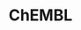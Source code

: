 ---
layout: default
bigquery: https://console.cloud.google.com/bigquery?p=patents-public-data&d=ebi_chembl&page=dataset
citation: '"The ChEMBL database in 2017." Anna Gaulton, Anne Hersey, Michał Nowotka,
  A Patrícia Bento, Jon Chambers, David Mendez, Prudence Mutowo, Francis Atkinson,
  Louisa J Bellis, Elena Cibrián-Uhalte, Mark Davies, Nathan Dedman, Anneli Karlsson,
  María Paula Magariños, John P Overington, George Papadatos, Ines Smit, Andrew R
  Leach Nucleic acids Research (2017) 45 (Database Issue), D945-D954'
contributors: European Bioinformatics Institute
cost: None
description: ChEMBL Data is a manually curated database of small molecules used in
  drug discovery, including information about existing patented drugs.
documentation: 'schema: https://www.ebi.ac.uk/chembl/db_schema


  '
last_edit: Mon, 04 Apr 2022 19:07:30 GMT
location: https://console.cloud.google.com/marketplace/product/google_patents_public_datasets/chembl
maintained_by: EMBL-EBI, an outstation of European Molecular Biology Laboratory
related_publications: '

  ChEMBL: towards direct deposition of bioassay data.


  Mendez D, Gaulton A, Bento AP, Chambers J, De Veij M, Félix E, Magariños MP, Mosquera
  JF, Mutowo P, Nowotka M, Gordillo-Marañón M, Hunter F, Junco L, Mugumbate G, Rodriguez-Lopez
  M, Atkinson F, Bosc N, Radoux CJ, Segura-Cabrera A, Hersey A, Leach AR.


  — Nucleic Acids Res. 2019; 47(D1):D930-D940. doi: 10.1093/nar/gky1075

  '
schema_fields: '[''ad_type'', ''orig_description'', ''alogp'', ''alert_set_id'', ''hbd_lipinski'',
  ''src_description'', ''parent_id'', ''cpd_str_alert_id'', ''compd_id'', ''hrac_class_id'',
  ''pathway_id'', ''met_id'', ''level1_description'', ''db_version'', ''availability_type'',
  ''previous_company'', ''enzyme_tid'', ''sequence'', ''level5'', ''published_type'',
  ''abstract'', ''hba'', ''route'', ''curated_by'', ''enzyme_name'', ''uberon_id'',
  ''assay_class_id'', ''therapeutic_flag'', ''cx_most_apka'', ''heavy_atoms'', ''major_class'',
  ''cell_source_organism'', ''frac_code'', ''acd_logp'', ''first_approval'', ''potential_duplicate'',
  ''bao_format'', ''authors'', ''description'', ''warnref_id'', ''parent_molregno'',
  ''mc_target_type'', ''l2'', ''sei'', ''isoform'', ''domain_id'', ''related_tid'',
  ''l7'', ''acd_most_apka'', ''ref_type'', ''topical'', ''clo_id'', ''usan_stem'',
  ''status'', ''standard_inchi'', ''site_residues'', ''protclasssyn_id'', ''annotation'',
  ''actsm_id'', ''l6'', ''max_phase'', ''stat'', ''warning_type'', ''co_stem_id'',
  ''issue'', ''le'', ''ap_id'', ''prod_pat_id'', ''subgroup'', ''component_id'', ''full_mwt'',
  ''ddd_admr'', ''bto_id'', ''smarts'', ''caloha_id'', ''assay_tax_id'', ''chirality'',
  ''parameter_type'', ''patent_no'', ''disease_efficacy'', ''efo_term'', ''level3_description'',
  ''normal_range_max'', ''oral'', ''relationship'', ''drug_record_id'', ''prediction_method'',
  ''confidence'', ''patent_id'', ''targrel_id'', ''oc_id'', ''last_active'', ''max_phase_for_ind'',
  ''dosed_ingredient'', ''ddd_value'', ''usan_substem'', ''stem'', ''cx_most_bpka'',
  ''homologue'', ''level2_description'', ''targcomp_id'', ''met_comment'', ''molregno'',
  ''type'', ''mol_irac_id'', ''natural_product'', ''class_type'', ''synonyms'', ''first_in_class'',
  ''idx'', ''usan_stem_id'', ''ref_id'', ''parent_go_id'', ''pubmed_id'', ''withdrawn_class'',
  ''protein_class_id'', ''submission_date'', ''black_box_warning'', ''standard_text_value'',
  ''updated_on'', ''hba_lipinski'', ''component_synonym'', ''metabolite_record_id'',
  ''protein_class_desc'', ''source'', ''published_units'', ''level4_description'',
  ''data_validity_comment'', ''publication_number'', ''drug_substance_flag'', ''text_value'',
  ''withdrawn_year'', ''assay_source'', ''withdrawn_flag'', ''ddd_units'', ''path'',
  ''assay_param_id'', ''predbind_id'', ''canonical_smiles'', ''cell_id'', ''cidx'',
  ''tissue_id'', ''doi'', ''title'', ''syn_type'', ''bei'', ''ass_cls_map_id'', ''source_domain_id'',
  ''mc_tax_id'', ''assay_organism'', ''mw_freebase'', ''compound_key'', ''frac_class_id'',
  ''cell_source_tax_id'', ''protein_class_synonym'', ''mw_monoisotopic'', ''src_id'',
  ''ingredient'', ''alert_name'', ''cx_logp'', ''compound_name'', ''doc_id'', ''psa'',
  ''ro3_pass'', ''normal_range_min'', ''substrate_record_id'', ''nda_type'', ''who_extra'',
  ''assay_subcellular_fraction'', ''site_id'', ''rgid'', ''molecular_mechanism'',
  ''activity_comment'', ''domain_type'', ''structure_type'', ''num_ro5_violations'',
  ''product_id'', ''units'', ''domain_name'', ''mol_frac_id'', ''active_molregno'',
  ''molsyn_id'', ''action_type'', ''num_lipinski_ro5_violations'', ''downgraded'',
  ''atc_code'', ''record_id'', ''polymer_flag'', ''ref_url'', ''relationship_type'',
  ''published_value'', ''entity_type'', ''parenteral'', ''drug_product_flag'', ''toid'',
  ''trade_name'', ''version'', ''irac_class_id'', ''mecref_id'', ''mutation'', ''organism'',
  ''label'', ''withdrawn_country'', ''warning_class'', ''formulation_id'', ''qudt_units'',
  ''cell_description'', ''mol_hrac_id'', ''molfile'', ''creation_date'', ''molecular_species'',
  ''sequence_md5sum'', ''entity_id'', ''tbl'', ''stem_class'', ''cell_name'', ''name'',
  ''drugind_id'', ''l5'', ''alert_id'', ''dosage_form'', ''curation_comment'', ''target_mapping'',
  ''approval_date'', ''job_id'', ''warning_country'', ''journal'', ''res_stem_id'',
  ''standard_flag'', ''db_source'', ''tax_id'', ''accession'', ''level2'', ''num_alerts'',
  ''mc_organism'', ''comp_go_id'', ''aidx'', ''target_desc'', ''relation'', ''ddd_comment'',
  ''bao_id'', ''aspect'', ''hrac_code'', ''standard_upper_value'', ''met_conversion'',
  ''tid'', ''set_name'', ''research_stem'', ''standard_value'', ''chembl_id'', ''year'',
  ''level1'', ''value'', ''published_relation'', ''short_name'', ''site_name'', ''direct_interaction'',
  ''parent_type'', ''acd_most_bpka'', ''standard_type'', ''assay_type'', ''mc_target_name'',
  ''sitecomp_id'', ''start_position'', ''upper_value'', ''innovator_company'', ''cl_lincs_id'',
  ''withdrawn_reason'', ''mechanism_of_action'', ''compsyn_id'', ''prodrug'', ''active_ingredient'',
  ''level3'', ''cx_logd'', ''go_id'', ''irac_code'', ''species_group_flag'', ''pchembl_value'',
  ''mec_id'', ''pathway_key'', ''log_id'', ''component_type'', ''variant_id'', ''inorganic_flag'',
  ''ridx'', ''updated_by'', ''assay_strain'', ''comments'', ''definition'', ''warning_year'',
  ''assay_cell_type'', ''src_compound_id'', ''src_short_name'', ''relationship_desc'',
  ''volume'', ''end_position'', ''l4'', ''l1'', ''selectivity_comment'', ''mesh_heading'',
  ''l3'', ''pref_name'', ''parameter_value'', ''usan_year'', ''std_act_id'', ''mc_target_accession'',
  ''l8'', ''last_page'', ''standard_inchi_key'', ''confidence_score'', ''country'',
  ''target_type'', ''cell_ontology_id'', ''aromatic_rings'', ''metref_id'', ''class_level'',
  ''level4'', ''mechanism_comment'', ''company'', ''assay_tissue'', ''usan_stem_definition'',
  ''hbd'', ''rtb'', ''chebi_par_id'', ''strength'', ''smid'', ''standard_units'',
  ''cellosaurus_id'', ''first_page'', ''binding_site_comment'', ''qed_weighted'',
  ''delist_flag'', ''warning_description'', ''cell_source_tissue'', ''acd_logd'',
  ''domain_description'', ''tid_fixed'', ''mesh_id'', ''assay_category'', ''patent_expire_date'',
  ''biocomp_id'', ''assay_id'', ''who_name'', ''applicant_full_name'', ''comp_class_id'',
  ''molecule_type'', ''doc_type'', ''assay_test_type'', ''indref_id'', ''full_molformula'',
  ''patent_use_code'', ''ddd_id'', ''activity_count'', ''standard_relation'', ''bao_endpoint'',
  ''src_assay_id'', ''activity_id'', ''result_flag'', ''efo_id'', ''indication_class'',
  ''as_id'', ''priority'', ''helm_notation'', ''uo_units'', ''mol_atc_id'', ''assay_desc'',
  ''lle'', ''warning_id'']'
shortname: chembl
tags:
- biotechnology
- health
- chemical
- bioinformatics
- medical
terms_of_use: CC BY-SA 3.0
title: ChEMBL
uuid: e232a192-965c-4ec9-904c-155b6dfe56c5
---